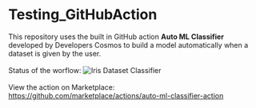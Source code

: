 # Testing_GitHubAction
This repository uses the built in GitHub action <b>Auto ML Classifier</b> developed by Developers Cosmos to build a model automatically when a dataset is given by the user.<br><br>
Status of the worflow: ![Iris Dataset Classifier](https://github.com/RitheeshBaradwaj/Testing_GitHubAction/workflows/Iris%20Dataset%20Classifier/badge.svg)
<br><br>
View the action on Marketplace: https://github.com/marketplace/actions/auto-ml-classifier-action
